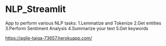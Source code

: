 # NLP_Streamlit
App to perform various NLP tasks:
1.Lemmatize and Tokenize
2.Get entities
3.Perform Sentiment Analysis
4.Summarize your text
5.Get keywords

https://agile-taiga-73657.herokuapp.com/
